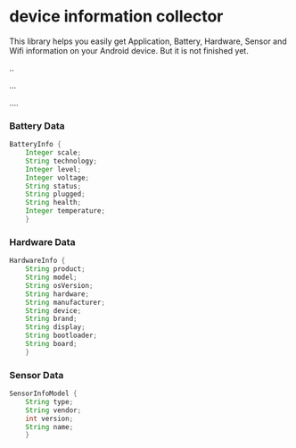 # device information collector
This library helps you easily get Application, Battery, Hardware, Sensor and Wifi information on your Android device. But it is not finished yet.

..

...

....


### Battery Data
```java
BatteryInfo {
    Integer scale;
    String technology;
    Integer level;
    Integer voltage;
    String status;
    String plugged;
    String health;
    Integer temperature;
    }
```
### Hardware Data
```java
HardwareInfo {
    String product;
    String model;
    String osVersion;
    String hardware;
    String manufacturer;
    String device;
    String brand;
    String display;
    String bootloader;
    String board;
    }
```
### Sensor Data
```java
SensorInfoModel {
    String type;
    String vendor;
    int version;
    String name;
    }
```
